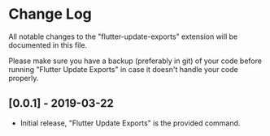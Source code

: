 # Change Log

All notable changes to the "flutter-update-exports" extension will be documented in this file.

Please make sure you have a backup (preferably in git) of your code before running
"Flutter Update Exports" in case it doesn't handle your code properly.

## [0.0.1] - 2019-03-22
- Initial release, "Flutter Update Exports" is the provided command.
